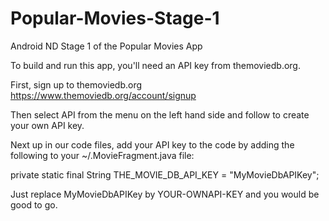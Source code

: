 # Popular-Movies-Stage-1
Android ND Stage 1 of the Popular Movies App

To build and run this app, you'll need an API key from themoviedb.org.   

First, sign up to themoviedb.org
https://www.themoviedb.org/account/signup

Then select API from the menu on the left hand side and follow to create your own API key.   


Next up in our code files, add your API key to the code by adding the following to your ~/.MovieFragment.java file:
  
private static final String THE_MOVIE_DB_API_KEY = "MyMovieDbAPIKey";

Just replace MyMovieDbAPIKey by YOUR-OWNAPI-KEY and you would be good to go.





